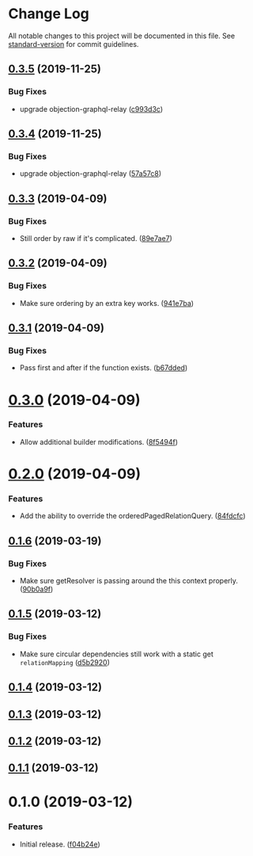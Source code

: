 # Change Log

All notable changes to this project will be documented in this file. See [standard-version](https://github.com/conventional-changelog/standard-version) for commit guidelines.

## [0.3.5](https://github.com/sammarks/objection-graphql/compare/v0.3.4...v0.3.5) (2019-11-25)


### Bug Fixes

* upgrade objection-graphql-relay ([c993d3c](https://github.com/sammarks/objection-graphql/commit/c993d3c))



## [0.3.4](https://github.com/sammarks/objection-graphql/compare/v0.3.3...v0.3.4) (2019-11-25)


### Bug Fixes

* upgrade objection-graphql-relay ([57a57c8](https://github.com/sammarks/objection-graphql/commit/57a57c8))



## [0.3.3](https://github.com/sammarks/objection-graphql/compare/v0.3.2...v0.3.3) (2019-04-09)


### Bug Fixes

* Still order by raw if it's complicated. ([89e7ae7](https://github.com/sammarks/objection-graphql/commit/89e7ae7))



## [0.3.2](https://github.com/sammarks/objection-graphql/compare/v0.3.1...v0.3.2) (2019-04-09)


### Bug Fixes

* Make sure ordering by an extra key works. ([941e7ba](https://github.com/sammarks/objection-graphql/commit/941e7ba))



## [0.3.1](https://github.com/sammarks/objection-graphql/compare/v0.3.0...v0.3.1) (2019-04-09)


### Bug Fixes

* Pass first and after if the function exists. ([b67dded](https://github.com/sammarks/objection-graphql/commit/b67dded))



# [0.3.0](https://github.com/sammarks/objection-graphql/compare/v0.2.0...v0.3.0) (2019-04-09)


### Features

* Allow additional builder modifications. ([8f5494f](https://github.com/sammarks/objection-graphql/commit/8f5494f))



# [0.2.0](https://github.com/sammarks/objection-graphql/compare/v0.1.6...v0.2.0) (2019-04-09)


### Features

* Add the ability to override the orderedPagedRelationQuery. ([84fdcfc](https://github.com/sammarks/objection-graphql/commit/84fdcfc))



## [0.1.6](https://github.com/sammarks/objection-graphql/compare/v0.1.5...v0.1.6) (2019-03-19)


### Bug Fixes

* Make sure getResolver is passing around the this context properly. ([90b0a9f](https://github.com/sammarks/objection-graphql/commit/90b0a9f))



## [0.1.5](https://github.com/sammarks/objection-graphql/compare/v0.1.4...v0.1.5) (2019-03-12)


### Bug Fixes

* Make sure circular dependencies still work with a static get `relationMapping` ([d5b2920](https://github.com/sammarks/objection-graphql/commit/d5b2920))



## [0.1.4](https://github.com/sammarks/objection-graphql/compare/v0.1.3...v0.1.4) (2019-03-12)



## [0.1.3](https://github.com/sammarks/objection-graphql/compare/v0.1.2...v0.1.3) (2019-03-12)



## [0.1.2](https://github.com/sammarks/objection-graphql/compare/v0.1.1...v0.1.2) (2019-03-12)



## [0.1.1](https://github.com/sammarks/objection-graphql/compare/v0.1.0...v0.1.1) (2019-03-12)



# 0.1.0 (2019-03-12)


### Features

* Initial release. ([f04b24e](https://github.com/sammarks/objection-graphql/commit/f04b24e))

